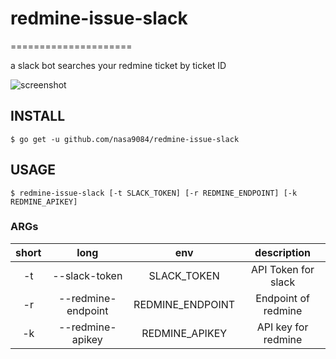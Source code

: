 # redmine-issue-slack
=====================

a slack bot searches your redmine ticket by ticket ID

![screenshot](redmine-issue-slack-screenshot.png)

## INSTALL

``` shell
$ go get -u github.com/nasa9084/redmine-issue-slack
```

## USAGE

``` shell
$ redmine-issue-slack [-t SLACK_TOKEN] [-r REDMINE_ENDPOINT] [-k REDMINE_APIKEY]
```

### ARGs

| short | long               | env              | description         |
|:-----:|:------------------:|:----------------:|:-------------------:|
| -t    | --slack-token      | SLACK_TOKEN      | API Token for slack |
| -r    | --redmine-endpoint | REDMINE_ENDPOINT | Endpoint of redmine |
| -k    | --redmine-apikey   | REDMINE_APIKEY   | API key for redmine |
